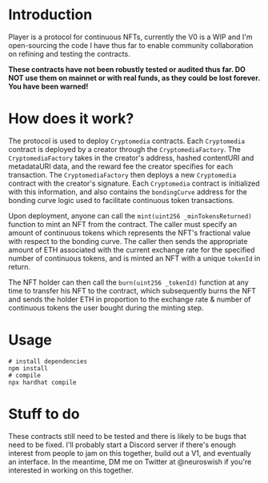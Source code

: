 # Introduction

Player is a protocol for continuous NFTs, currently the V0 is a WIP and I'm open-sourcing the code I have thus far to enable community collaboration on refining and testing the contracts. 

**These contracts have not been robustly tested or audited thus far. DO NOT use them on mainnet or with real funds, as they could be lost forever. You have been warned!**



# How does it work?

The protocol is used to deploy `Cryptomedia` contracts. Each `Cryptomedia` contract is deployed by a creator through the `CryptomediaFactory`. The `CryptomediaFactory` takes in the creator's address, hashed contentURI and metadataURI data, and the reward fee the creator specifies for each transaction. The `CryptomediaFactory` then deploys a new `Cryptomedia` contract with the creator's signature. Each `Cryptomedia` contract is initialized with this information, and also contains the `bondingCurve` address for the bonding curve logic used to facilitate continuous token transactions.

Upon deployment, anyone can call the `mint(uint256 _minTokensReturned)` function to mint an NFT from the contract. The caller must specify an amount of continuous tokens which represents the NFT's fractional value with respect to the bonding curve. The caller then sends the appropriate amount of ETH associated with the current exchange rate for the specified number of continuous tokens, and is minted an NFT with a unique `tokenId` in return. 

The NFT holder can then call the `burn(uint256 _tokenId)` function at any time to transfer his NFT to the contract, which subsequently burns the NFT and sends the holder ETH in proportion to the exchange rate & number of continuous tokens the user bought during the minting step. 

# Usage

    # install dependencies
    npm install
    # compile
    npx hardhat compile

# Stuff to do

These contracts still need to be tested and there is likely to be bugs that need to be fixed. I'll probably start a Discord server if there's enough interest from people to jam on this together, build out a V1, and eventually an interface. In the meantime, DM me on Twitter at @neuroswish if you're interested in working on this together. 
